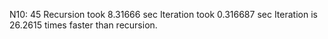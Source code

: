 N10: 45
Recursion took 8.31666 sec
Iteration took 0.316687 sec
Iteration is 26.2615 times faster than recursion.
